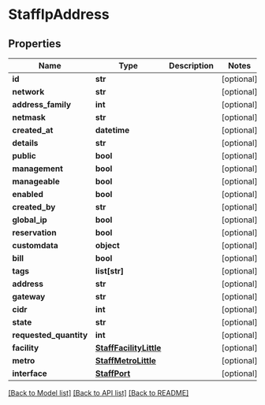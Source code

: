 # StaffIpAddress


## Properties
Name | Type | Description | Notes
------------ | ------------- | ------------- | -------------
**id** | **str** |  | [optional] 
**network** | **str** |  | [optional] 
**address_family** | **int** |  | [optional] 
**netmask** | **str** |  | [optional] 
**created_at** | **datetime** |  | [optional] 
**details** | **str** |  | [optional] 
**public** | **bool** |  | [optional] 
**management** | **bool** |  | [optional] 
**manageable** | **bool** |  | [optional] 
**enabled** | **bool** |  | [optional] 
**created_by** | **str** |  | [optional] 
**global_ip** | **bool** |  | [optional] 
**reservation** | **bool** |  | [optional] 
**customdata** | **object** |  | [optional] 
**bill** | **bool** |  | [optional] 
**tags** | **list[str]** |  | [optional] 
**address** | **str** |  | [optional] 
**gateway** | **str** |  | [optional] 
**cidr** | **int** |  | [optional] 
**state** | **str** |  | [optional] 
**requested_quantity** | **int** |  | [optional] 
**facility** | [**StaffFacilityLittle**](StaffFacilityLittle.md) |  | [optional] 
**metro** | [**StaffMetroLittle**](StaffMetroLittle.md) |  | [optional] 
**interface** | [**StaffPort**](StaffPort.md) |  | [optional] 

[[Back to Model list]](../README.md#documentation-for-models) [[Back to API list]](../README.md#documentation-for-api-endpoints) [[Back to README]](../README.md)


